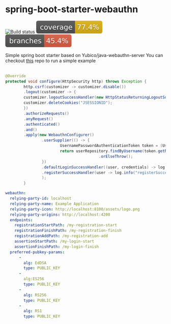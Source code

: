 # spring-boot-starter-webauthn
![Build status](https://github.com/mihaita-tinta/spring-boot-starter-webauthn/actions/workflows/maven.yml/badge.svg?branch=main)
![Code coverage](.github/badges/jacoco.svg)
![Code coverage](.github/badges/branches.svg)

Simple spring boot starter based on Yubico/java-webauthn-server
You can checkout [this](https://github.com/mihaita-tinta/spring-boot-starter-webauthn-demo) repo to run a simple example

```java

@Override
protected void configure(HttpSecurity http) throws Exception {
        http.csrf(customizer -> customizer.disable())
        .logout(customizer -> {
        customizer.logoutSuccessHandler(new HttpStatusReturningLogoutSuccessHandler());
        customizer.deleteCookies("JSESSIONID");
        })
        .authorizeRequests()
        .anyRequest()
        .authenticated()
        .and()
        .apply(new WebauthnConfigurer()
                .userSupplier(() -> {
                        UsernamePasswordAuthenticationToken token = (UsernamePasswordAuthenticationToken) SecurityContextHolder.getContext().getAuthentication();
                        return userRepository.findByUsername(token.getName())
                                         .orElseThrow();
                })
                .defaultLoginSuccessHandler((user, credentials) -> log.info("login - user: {} with credentials: {}", user, credentials))
                .registerSuccessHandler(user -> log.info("registerSuccessHandler - user: {}", user))
                );
        }
```

```yaml
webauthn:
  relying-party-id: localhost
  relying-party-name: Example Application
  relying-party-icon: http://localhost:8100/assets/logo.png
  relying-party-origins: http://localhost:4200
  endpoints:
    registrationStartPath: /my-registration-start
    registrationFinishPath: /my-registration-finish
    registrationAddPath: /my-registration-add
    assertionStartPath: /my-login-start
    assertionFinishPath: /my-login-finish
  preferred-pubkey-params:
      -
        alg: EdDSA
        type: PUBLIC_KEY
      -
        alg:ES256
        type: PUBLIC_KEY
      -
        alg: RS256
        type: PUBLIC_KEY
      -
        alg: RS1
        type: PUBLIC_KEY
```
